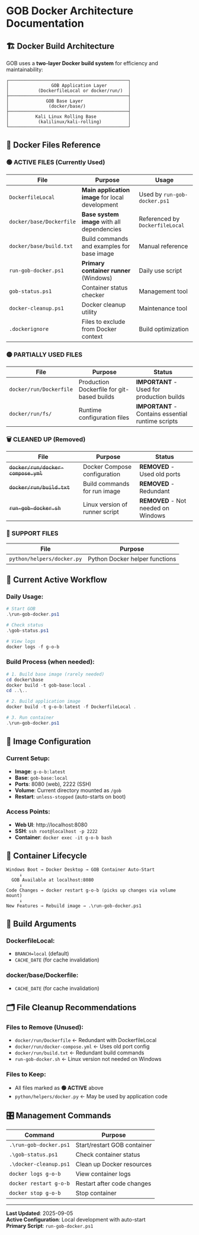 # GOB Docker Architecture Documentation

## 🏗️ **Docker Build Architecture**

GOB uses a **two-layer Docker build system** for efficiency and maintainability:

```
┌─────────────────────────────────────────────┐
│                GOB Application Layer        │
│           (DockerfileLocal or docker/run/)  │
├─────────────────────────────────────────────┤
│              GOB Base Layer                 │
│               (docker/base/)                │
├─────────────────────────────────────────────┤
│          Kali Linux Rolling Base            │
│           (kalilinux/kali-rolling)          │
└─────────────────────────────────────────────┘
```

## 📁 **Docker Files Reference**

### **🟢 ACTIVE FILES (Currently Used)**

| File | Purpose | Usage |
|------|---------|-------|
| `DockerfileLocal` | **Main application image** for local development | Used by `run-gob-docker.ps1` |
| `docker/base/Dockerfile` | **Base system image** with all dependencies | Referenced by `DockerfileLocal` |
| `docker/base/build.txt` | Build commands and examples for base image | Manual reference |
| `run-gob-docker.ps1` | **Primary container runner** (Windows) | Daily use script |
| `gob-status.ps1` | Container status checker | Management tool |
| `docker-cleanup.ps1` | Docker cleanup utility | Maintenance tool |
| `.dockerignore` | Files to exclude from Docker context | Build optimization |

### **🟡 PARTIALLY USED FILES**

| File | Purpose | Status |
|------|---------|--------|
| `docker/run/Dockerfile` | Production Dockerfile for git-based builds | **IMPORTANT** - Used for production builds |
| `docker/run/fs/` | Runtime configuration files | **IMPORTANT** - Contains essential runtime scripts |

### **🗑️ CLEANED UP (Removed)**

| File | Purpose | Status |
|------|---------|--------|
| ~~`docker/run/docker-compose.yml`~~ | Docker Compose configuration | **REMOVED** - Used old ports |
| ~~`docker/run/build.txt`~~ | Build commands for run image | **REMOVED** - Redundant |
| ~~`run-gob-docker.sh`~~ | Linux version of runner script | **REMOVED** - Not needed on Windows |

### **🔧 SUPPORT FILES**

| File | Purpose | 
|------|---------|
| `python/helpers/docker.py` | Python Docker helper functions |

## 🚀 **Current Active Workflow**

### **Daily Usage:**
```powershell
# Start GOB
.\run-gob-docker.ps1

# Check status  
.\gob-status.ps1

# View logs
docker logs -f g-o-b
```

### **Build Process (when needed):**
```powershell
# 1. Build base image (rarely needed)
cd docker\base
docker build -t gob-base:local .
cd ..\..

# 2. Build application image
docker build -t g-o-b:latest -f DockerfileLocal .

# 3. Run container
.\run-gob-docker.ps1
```

## 🎯 **Image Configuration**

### **Current Setup:**
- **Image**: `g-o-b:latest` 
- **Base**: `gob-base:local`
- **Ports**: 8080 (web), 2222 (SSH)
- **Volume**: Current directory mounted as `/gob`
- **Restart**: `unless-stopped` (auto-starts on boot)

### **Access Points:**
- **Web UI**: http://localhost:8080
- **SSH**: `ssh root@localhost -p 2222`
- **Container**: `docker exec -it g-o-b bash`

## 🔄 **Container Lifecycle**

```
Windows Boot → Docker Desktop → GOB Container Auto-Start
     ↓
  GOB Available at localhost:8080
     ↓
Code Changes → docker restart g-o-b (picks up changes via volume mount)
     ↓
New Features → Rebuild image → .\run-gob-docker.ps1
```

## 📝 **Build Arguments**

### **DockerfileLocal:**
- `BRANCH=local` (default)
- `CACHE_DATE` (for cache invalidation)

### **docker/base/Dockerfile:**
- `CACHE_DATE` (for cache invalidation)

## 🗂️ **File Cleanup Recommendations**

### **Files to Remove (Unused):**
- `docker/run/Dockerfile` ← Redundant with DockerfileLocal
- `docker/run/docker-compose.yml` ← Uses old port config
- `docker/run/build.txt` ← Redundant build commands
- `run-gob-docker.sh` ← Linux version not needed on Windows

### **Files to Keep:**
- All files marked as **🟢 ACTIVE** above
- `python/helpers/docker.py` ← May be used by application code

## 🎛️ **Management Commands**

| Command | Purpose |
|---------|---------|
| `.\run-gob-docker.ps1` | Start/restart GOB container |
| `.\gob-status.ps1` | Check container status |
| `.\docker-cleanup.ps1` | Clean up Docker resources |
| `docker logs g-o-b` | View container logs |
| `docker restart g-o-b` | Restart after code changes |
| `docker stop g-o-b` | Stop container |

---

**Last Updated**: 2025-09-05  
**Active Configuration**: Local development with auto-start  
**Primary Script**: `run-gob-docker.ps1`
